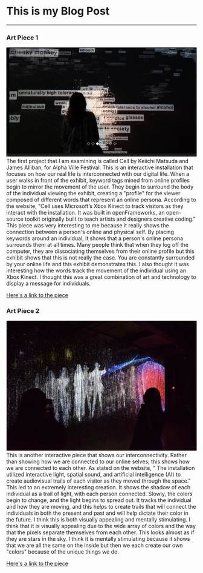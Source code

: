 # This is my Blog Post
------

### Art Piece 1
![Cell](Cell.png?raw=true "Cell")
The first project that I am examining is called Cell by Keiichi Matsuda and James Alliban, for Alpha Ville Festival. This is an interactive installation that focuses on how our real life is interconnected with our digital life. When a user walks in front of the exhibit, keyword tags mined from online profiles begin to mirror the movement of the user. They begin to surround the body of the individual viewing the exhibit, creating a "profile" for the viewer composed of different words that represent an online persona. According to the website, "Cell uses Microsoft’s Xbox Kinect to track visitors as they interact with the installation. It was built in openFrameworks, an open-source toolkit originally built to teach artists and designers creative coding." This piece was very interesting to me because it really shows the connection between a person's online and physical self. By placing keywords around an individual, it shows that a person's online persona surrounds them at all times. Many people think that when they log off the computer, they are dissociating themselves from their online profile but this exhibit shows that this is not really the case. You are constantly surrounded by your online life and this exhibit demonstrates this. I also thought it was interesting how the words track the movement of the individual using an Xbox Kinect. I thought this was a great combination of art and technology to display a message for individuals.


[Here's a link to the piece](http://km.cx/projects/cell)


### Art Piece 2

![“We Are All Made of Light”](WeAreAllMadeOfLight.png?raw=true "We Are All Made of Light")
This is another interactive piece that shows our interconnectivity. Rather than showing how we are connected to our online selves; this shows how we are connected to each other. As stated on the website, " The installation utilized interactive light, spatial sound, and artificial intelligence (AI) to create audiovisual trails of each visitor as they moved through the space." This led to an extremely interesting creation. It shows the shadow of each individual as a trail of light, with each person connected. Slowly, the colors begin to change, and the light begins to spread out. It tracks the individual and how they are moving, and this helps to create trails that will connect the individuals in both the present and past and will help dictate their color in the future. I think this is both visually appealing and mentally stimulating. I think that it is visually appealing due to the wide array of colors and the way that the pixels separate themselves from each other. This looks almost as if they are stars in the sky. I think it is mentally stimulating because it shows that we are all the same on the inside but then we each create our own "colors" because of the unique things we do.



[Here's a link to the piece](https://madartseattle.com/exhibits/we-are-all-made-of-light/)
